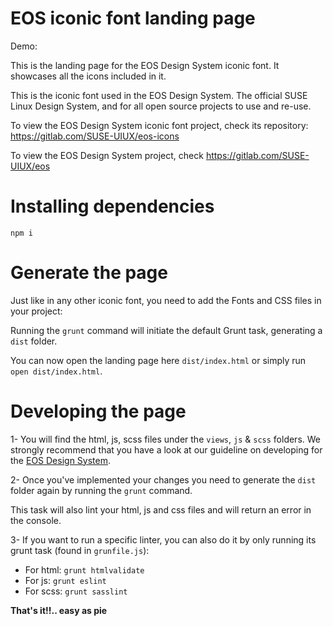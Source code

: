 # EOS iconic font landing page

Demo:

This is the landing page for the EOS Design System iconic font. It showcases all the icons included in it.

This is the iconic font used in the EOS Design System. The official SUSE Linux Design System, and for all open source projects to use and re-use.

To view the EOS Design System iconic font project, check its repository: https://gitlab.com/SUSE-UIUX/eos-icons

To view the EOS Design System project, check https://gitlab.com/SUSE-UIUX/eos

# Installing dependencies

`npm i`

# Generate the page

Just like in any other iconic font, you need to add the Fonts and CSS files in your project:

Running the `grunt` command will initiate the default Grunt task, generating a `dist` folder.

You can now open the landing page here `dist/index.html` or simply run `open dist/index.html`.

# Developing the page

1- You will find the html, js, scss files under the `views`, `js` & `scss` folders. We strongly recommend that you have a look at our guideline on developing for the [EOS Design System](https://gitlab.com/SUSE-UIUX/eos/wikis/home#developing-the-eos-project).

2- Once you've implemented your changes you need to generate the `dist` folder again by running the `grunt` command.

This task will also lint your html, js and css files and will return an error in the console.

3- If you want to run a specific linter, you can also do it by only running its grunt task (found in `grunfile.js`):

- For html: `grunt htmlvalidate`
- For js: `grunt eslint`
- For scss: `grunt sasslint`

**That's it!!.. easy as pie**
